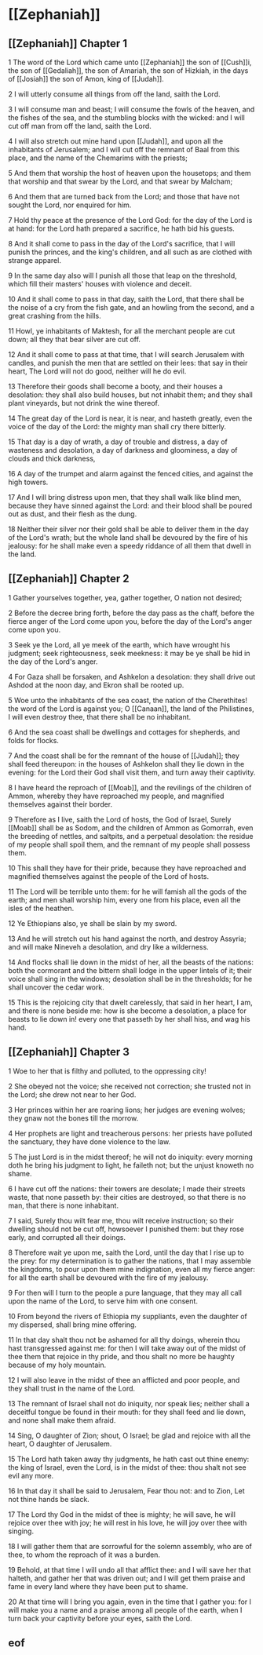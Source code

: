 
# [[Zephaniah]]

## [[Zephaniah]] Chapter 1

1 The word of the Lord which came unto [[Zephaniah]] the son of [[Cush]]i, the son of [[Gedaliah]], the son of Amariah, the son of Hizkiah, in the days of [[Josiah]] the son of Amon, king of [[Judah]].

2 I will utterly consume all things from off the land, saith the Lord.

3 I will consume man and beast; I will consume the fowls of the heaven, and the fishes of the sea, and the stumbling blocks with the wicked: and I will cut off man from off the land, saith the Lord.

4 I will also stretch out mine hand upon [[Judah]], and upon all the inhabitants of Jerusalem; and I will cut off the remnant of Baal from this place, and the name of the Chemarims with the priests;

5 And them that worship the host of heaven upon the housetops; and them that worship and that swear by the Lord, and that swear by Malcham;

6 And them that are turned back from the Lord; and those that have not sought the Lord, nor enquired for him.

7 Hold thy peace at the presence of the Lord God: for the day of the Lord is at hand: for the Lord hath prepared a sacrifice, he hath bid his guests.

8 And it shall come to pass in the day of the Lord's sacrifice, that I will punish the princes, and the king's children, and all such as are clothed with strange apparel.

9 In the same day also will I punish all those that leap on the threshold, which fill their masters' houses with violence and deceit.

10 And it shall come to pass in that day, saith the Lord, that there shall be the noise of a cry from the fish gate, and an howling from the second, and a great crashing from the hills.

11 Howl, ye inhabitants of Maktesh, for all the merchant people are cut down; all they that bear silver are cut off.

12 And it shall come to pass at that time, that I will search Jerusalem with candles, and punish the men that are settled on their lees: that say in their heart, The Lord will not do good, neither will he do evil.

13 Therefore their goods shall become a booty, and their houses a desolation: they shall also build houses, but not inhabit them; and they shall plant vineyards, but not drink the wine thereof.

14 The great day of the Lord is near, it is near, and hasteth greatly, even the voice of the day of the Lord: the mighty man shall cry there bitterly.

15 That day is a day of wrath, a day of trouble and distress, a day of wasteness and desolation, a day of darkness and gloominess, a day of clouds and thick darkness,

16 A day of the trumpet and alarm against the fenced cities, and against the high towers.

17 And I will bring distress upon men, that they shall walk like blind men, because they have sinned against the Lord: and their blood shall be poured out as dust, and their flesh as the dung.

18 Neither their silver nor their gold shall be able to deliver them in the day of the Lord's wrath; but the whole land shall be devoured by the fire of his jealousy: for he shall make even a speedy riddance of all them that dwell in the land.


## [[Zephaniah]] Chapter 2

1 Gather yourselves together, yea, gather together, O nation not desired;

2 Before the decree bring forth, before the day pass as the chaff, before the fierce anger of the Lord come upon you, before the day of the Lord's anger come upon you.

3 Seek ye the Lord, all ye meek of the earth, which have wrought his judgment; seek righteousness, seek meekness: it may be ye shall be hid in the day of the Lord's anger.

4 For Gaza shall be forsaken, and Ashkelon a desolation: they shall drive out Ashdod at the noon day, and Ekron shall be rooted up.

5 Woe unto the inhabitants of the sea coast, the nation of the Cherethites! the word of the Lord is against you; O [[Canaan]], the land of the Philistines, I will even destroy thee, that there shall be no inhabitant.

6 And the sea coast shall be dwellings and cottages for shepherds, and folds for flocks.

7 And the coast shall be for the remnant of the house of [[Judah]]; they shall feed thereupon: in the houses of Ashkelon shall they lie down in the evening: for the Lord their God shall visit them, and turn away their captivity.

8 I have heard the reproach of [[Moab]], and the revilings of the children of Ammon, whereby they have reproached my people, and magnified themselves against their border.

9 Therefore as I live, saith the Lord of hosts, the God of Israel, Surely [[Moab]] shall be as Sodom, and the children of Ammon as Gomorrah, even the breeding of nettles, and saltpits, and a perpetual desolation: the residue of my people shall spoil them, and the remnant of my people shall possess them.

10 This shall they have for their pride, because they have reproached and magnified themselves against the people of the Lord of hosts.

11 The Lord will be terrible unto them: for he will famish all the gods of the earth; and men shall worship him, every one from his place, even all the isles of the heathen.

12 Ye Ethiopians also, ye shall be slain by my sword.

13 And he will stretch out his hand against the north, and destroy Assyria; and will make Nineveh a desolation, and dry like a wilderness.

14 And flocks shall lie down in the midst of her, all the beasts of the nations: both the cormorant and the bittern shall lodge in the upper lintels of it; their voice shall sing in the windows; desolation shall be in the thresholds; for he shall uncover the cedar work.

15 This is the rejoicing city that dwelt carelessly, that said in her heart, I am, and there is none beside me: how is she become a desolation, a place for beasts to lie down in! every one that passeth by her shall hiss, and wag his hand.


## [[Zephaniah]] Chapter 3

1 Woe to her that is filthy and polluted, to the oppressing city!

2 She obeyed not the voice; she received not correction; she trusted not in the Lord; she drew not near to her God.

3 Her princes within her are roaring lions; her judges are evening wolves; they gnaw not the bones till the morrow.

4 Her prophets are light and treacherous persons: her priests have polluted the sanctuary, they have done violence to the law.

5 The just Lord is in the midst thereof; he will not do iniquity: every morning doth he bring his judgment to light, he faileth not; but the unjust knoweth no shame.

6 I have cut off the nations: their towers are desolate; I made their streets waste, that none passeth by: their cities are destroyed, so that there is no man, that there is none inhabitant.

7 I said, Surely thou wilt fear me, thou wilt receive instruction; so their dwelling should not be cut off, howsoever I punished them: but they rose early, and corrupted all their doings.

8 Therefore wait ye upon me, saith the Lord, until the day that I rise up to the prey: for my determination is to gather the nations, that I may assemble the kingdoms, to pour upon them mine indignation, even all my fierce anger: for all the earth shall be devoured with the fire of my jealousy.

9 For then will I turn to the people a pure language, that they may all call upon the name of the Lord, to serve him with one consent.

10 From beyond the rivers of Ethiopia my suppliants, even the daughter of my dispersed, shall bring mine offering.

11 In that day shalt thou not be ashamed for all thy doings, wherein thou hast transgressed against me: for then I will take away out of the midst of thee them that rejoice in thy pride, and thou shalt no more be haughty because of my holy mountain.

12 I will also leave in the midst of thee an afflicted and poor people, and they shall trust in the name of the Lord.

13 The remnant of Israel shall not do iniquity, nor speak lies; neither shall a deceitful tongue be found in their mouth: for they shall feed and lie down, and none shall make them afraid.

14 Sing, O daughter of Zion; shout, O Israel; be glad and rejoice with all the heart, O daughter of Jerusalem.

15 The Lord hath taken away thy judgments, he hath cast out thine enemy: the king of Israel, even the Lord, is in the midst of thee: thou shalt not see evil any more.

16 In that day it shall be said to Jerusalem, Fear thou not: and to Zion, Let not thine hands be slack.

17 The Lord thy God in the midst of thee is mighty; he will save, he will rejoice over thee with joy; he will rest in his love, he will joy over thee with singing.

18 I will gather them that are sorrowful for the solemn assembly, who are of thee, to whom the reproach of it was a burden.

19 Behold, at that time I will undo all that afflict thee: and I will save her that halteth, and gather her that was driven out; and I will get them praise and fame in every land where they have been put to shame.

20 At that time will I bring you again, even in the time that I gather you: for I will make you a name and a praise among all people of the earth, when I turn back your captivity before your eyes, saith the Lord.


## eof
